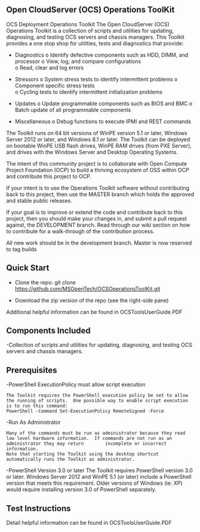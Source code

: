 ## Open CloudServer (OCS) Operations ToolKit

OCS Deployment Operations Toolkit
The Open CloudServer (OCS) Operations Toolkit is a collection of scripts and utilities for updating, diagnosing, and testing OCS servers and chassis managers.  This Toolkit provides a one stop shop for utilities, tests and diagnostics that provide: 

- Diagnostics 
	o Identify defective components such as HDD, DIMM, and processor 
	o View, log, and compare configurations  
	o Read, clear and log errors 

- Stressors 
	o System stress tests to identify intermittent problems 
	o Component specific stress tests  
	o Cycling tests to identify intermittent initialization problems 

-  Updates 
	o Update programmable components such as BIOS and BMC 
	o Batch update of all programmable components   

- Miscellaneous 
	o Debug functions to execute IPMI and REST commands  

The Toolkit runs on 64 bit versions of WinPE version 5.1 or later, Windows Server 2012 or later, and Windows 8.1 or later.   The Toolkit can be deployed on bootable WinPE USB flash drives, WinPE RAM drives (from PXE Server), and drives with the Windows Server and Desktop Operating Systems.

The intent of this community project is to collaborate with Open Compute Project Foundation (OCP) to build a thriving ecosystem of OSS within OCP and contribute this project to OCP. 

If your intent is to use the Operations Toolkit software without contributing back to this project, then use the MASTER branch which holds the approved and stable public releases. 

If your goal is to improve or extend the code and contribute back to this project, then you should make your changes in, and submit a pull request against, the DEVELOPMENT branch. Read through our wiki section on how to contribute for a walk-through of the contribution process. 

All new work should be in the development branch. Master is now reserved to tag builds 


## Quick Start

- Clone the repo: git clone https://github.com/MSOpenTech/OCSOperationsToolKit.git

- Download the zip version of the repo (see the right-side pane)

Additional helpful information can be found in OCSToolsUserGuide.PDF


## Components Included 

-Collection of scripts and utilities for updating, diagnosing, and testing OCS servers and chassis managers. 

## Prerequisites

-PowerShell ExecutionPolicy must allow script execution 

	The Toolkit requires the PowerShell execution policy be set to allow the running of scripts.  One possible way to enable script execution is to run this command: 
	PowerShell -Command Set-ExecutionPolicy RemoteSigned -Force 

-Run As Administrator 

	Many of the commands must be run as administrator because they read low level hardware information.  If commands are not run as an administrator they may return 		incomplete or incorrect information. 
	Note that starting the Toolkit using the desktop shortcut automatically runs the Toolkit as administrator.  

-PowerShell Version 3.0 or later 
	The Toolkit requires PowerShell version 3.0 or later.  Windows Server 2012 and WinPE 5.1 (or later) include a PowerShell version that meets this requirement.  Older 	versions of Windows (ie: XP) would require installing version 3.0 of PowerShell separately.  


## Test Instructions

Detail helpful information can be found in OCSToolsUserGuide.PDF